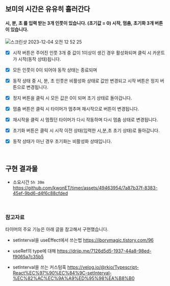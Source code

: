 ## 보미의 시간은 유유히 흘러간다

#### 시, 분, 초 를 입력 받는 3개 인풋이 있습니다. (초기값 = 0) 시작, 멈춤, 초기화 3개 버튼이 있습니다.

![스크린샷 2023-12-04 오전 12 52 25](https://github.com/kwonET/timer/assets/49463954/4b577cf8-2fb9-4e5f-828f-c4a51cf9b76b)


- [x] 시작 버튼은 주어진 인풋 3개 중 값이 1이상이 생긴 경우 활성화되며 클릭 시 카운트가 시작(동작 상태)됩니다.
- [x] 모든 인풋이 0이 되어야 동작 상태는 종료되며
- [x] 동작 상태 중 시, 분, 초 인풋은 비활성화 상태로 값만 변경되고 시작 버튼은 정지 버튼으로 변경됩니다.
- [x] 정지 버튼을 클릭 시 모든 값은 0이 되며 초기 상태로 돌아갑니다.

- [x] 멈춤 버튼은 클릭 시 타이머가 멈추며 재시작으로 버튼이 변경됩니다.
- [x] 재시작을 클릭 시 멈췄던 타이머가 다시 작동하며 다시 멈춤 상태로 변경됩니다.
- [x] 초기화 버튼은 클릭 시 시작 이전 상태(입력한 시,분,초 초기 상태)로 돌아갑니다.
- [x] 동작 상태가 아닌 경우 초기화는 비활성화 상태입니다.

<br/>

## 구현 결과물
- 소요시간 `5h 30m`
https://github.com/kwonET/timer/assets/49463954/7a87b37f-8383-45ef-9bd6-d4f6c88cfded

<br/>

### 참고자료

타이머의 주요 기능은 아래 글을 참고해서 구현했습니다.

- setInterval을 useEffect에서 쓰는법
  https://iborymagic.tistory.com/96

- useRef의 type에 대해
  https://driip.me/7126d5d5-1937-44a8-98ed-f9065a7c35b5

- setInterval을 쓰는 커스텀훅
  https://velog.io/@rkio/Typescript-React%EC%97%90%EC%84%9C-setInterval-%EC%82%AC%EC%9A%A9%ED%95%98%EA%B8%B0
